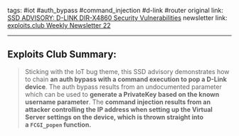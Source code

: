 tags: #iot #auth_bypass #command_injection #d-link #router
original link:  [SSD ADVISORY: D-LINK DIR-X4860 Security Vulnerabilities](https://ssd-disclosure.com/2024/05/14/?ref=blog.exploits.club)
newsletter link: [exploits.club Weekly Newsletter 22](https://blog.exploits.club/exploits-club-weekly-newsletter-22/)

---
## Exploits Club Summary:
> Sticking with the IoT bug theme, this SSD advisory demonstrates how to chain **an auth bypass with a command execution to pop a D-Link device**. The auth bypass results from an undocumented parameter which can be used to **generate a PrivateKey based on the known username parameter**. The **command injection results from an attacker controlling the IP address when setting up the Virtual Server settings on the device, which is thrown straight into a `FCGI_popen` function.**